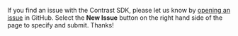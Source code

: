 <!--
title: "Reporting Issues with the Contrast SDK"
description: "Reporting Issues with the Contrast SDK"
tags: "troubleshoot SDK Report Issues Github Java"-->


If you find an issue with the Contrast SDK, please let us know by [opening an issue](https://github.com/Contrast-Security-OSS/contrast-sdk-dotnet/issues) in GitHub. Select the **New Issue** button on the right hand side of the page to specify and submit. Thanks!
